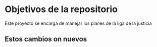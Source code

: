 # Objetivos de la repositorio

Este proyecto se encarga de manejar los planes de la liga de la justicia


## Estos cambios on nuevos


